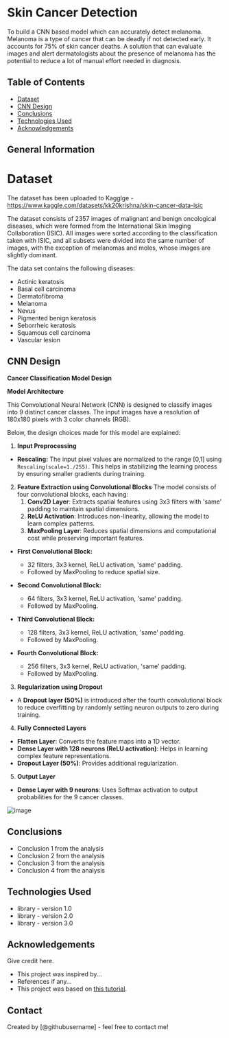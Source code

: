 # Skin Cancer Detection
To build a CNN based model which can accurately detect melanoma. Melanoma is a type of cancer that can be deadly if not detected early. It accounts for 75% of skin cancer deaths. A solution that can evaluate images and alert dermatologists about the presence of melanoma has the potential to reduce a lot of manual effort needed in diagnosis.


## Table of Contents
* [Dataset](#dataset)
* [CNN Design](#cnn-design)
* [Conclusions](#conclusions)
* [Technologies Used](#technologies-used)
* [Acknowledgements](#acknowledgements)

<!-- You can include any other section that is pertinent to your problem -->

## General Information
# Dataset
The dataset has been uploaded to Kagglge - https://www.kaggle.com/datasets/kk20krishna/skin-cancer-data-isic

The dataset consists of 2357 images of malignant and benign oncological diseases, which were formed from the International Skin Imaging Collaboration (ISIC). All images were sorted according to the classification taken with ISIC, and all subsets were divided into the same number of images, with the exception of melanomas and moles, whose images are slightly dominant.


The data set contains the following diseases:

- Actinic keratosis
- Basal cell carcinoma
- Dermatofibroma
- Melanoma
- Nevus
- Pigmented benign keratosis
- Seborrheic keratosis
- Squamous cell carcinoma
- Vascular lesion

## CNN Design
**Cancer Classification Model Design**

**Model Architecture**

This Convolutional Neural Network (CNN) is designed to classify images into 9 distinct cancer classes. The input images have a resolution of 180x180 pixels with 3 color channels (RGB).

Below, the design choices made for this model are explained:

1. **Input Preprocessing**
  - **Rescaling:** The input pixel values are normalized to the range [0,1] using `Rescaling(scale=1./255)`. This helps in stabilizing the learning process by ensuring smaller gradients during training.

2. **Feature Extraction using Convolutional Blocks**
The model consists of four convolutional blocks, each having:
      1. **Conv2D Layer**: Extracts spatial features using 3x3 filters with 'same' padding to maintain spatial dimensions.
      2. **ReLU Activation**: Introduces non-linearity, allowing the model to learn complex patterns.
      3. **MaxPooling Layer**: Reduces spatial dimensions and computational cost while preserving important features.

  - **First Convolutional Block:**
    - 32 filters, 3x3 kernel, ReLU activation, 'same' padding.
    - Followed by MaxPooling to reduce spatial size.

  - **Second Convolutional Block:**
    - 64 filters, 3x3 kernel, ReLU activation, 'same' padding.
    - Followed by MaxPooling.

  - **Third Convolutional Block:**
    - 128 filters, 3x3 kernel, ReLU activation, 'same' padding.
    - Followed by MaxPooling.

  - **Fourth Convolutional Block:**
    - 256 filters, 3x3 kernel, ReLU activation, 'same' padding.
    - Followed by MaxPooling.

3. **Regularization using Dropout**
  - A **Dropout layer (50%)** is introduced after the fourth convolutional block to reduce overfitting by randomly setting neuron outputs to zero during training.

4. **Fully Connected Layers**
  - **Flatten Layer**: Converts the feature maps into a 1D vector.
  - **Dense Layer with 128 neurons (ReLU activation)**: Helps in learning complex feature representations.
  - **Dropout Layer (50%)**: Provides additional regularization.

5. **Output Layer**
  - **Dense Layer with 9 neurons**: Uses Softmax activation to output probabilities for the 9 cancer classes.

![image](https://github.com/user-attachments/assets/589c00da-e0fe-4c07-bf48-cb7a5abbbba3)


## Conclusions
- Conclusion 1 from the analysis
- Conclusion 2 from the analysis
- Conclusion 3 from the analysis
- Conclusion 4 from the analysis

<!-- You don't have to answer all the questions - just the ones relevant to your project. -->


## Technologies Used
- library - version 1.0
- library - version 2.0
- library - version 3.0

<!-- As the libraries versions keep on changing, it is recommended to mention the version of library used in this project -->

## Acknowledgements
Give credit here.
- This project was inspired by...
- References if any...
- This project was based on [this tutorial](https://www.example.com).


## Contact
Created by [@githubusername] - feel free to contact me!


<!-- Optional -->
<!-- ## License -->
<!-- This project is open source and available under the [... License](). -->

<!-- You don't have to include all sections - just the one's relevant to your project -->
